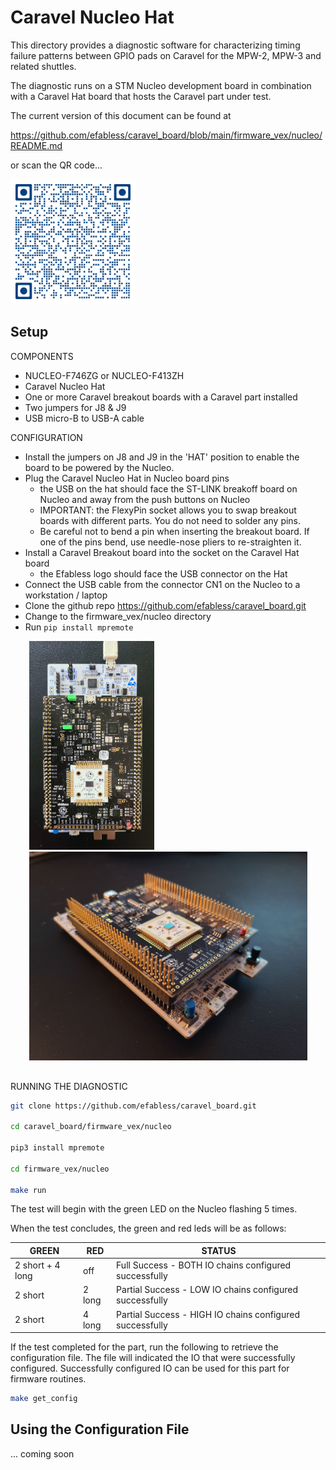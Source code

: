 # Caravel Nucleo Hat

This directory provides a diagnostic software for characterizing timing failure patterns between GPIO pads on Caravel 
for the MPW-2, MPW-3 and related shuttles.

The diagnostic runs on a STM Nucleo development board in combination with a Caravel Hat board that hosts the Caravel 
part under test.

The current version of this document can be found at

https://github.com/efabless/caravel_board/blob/main/firmware_vex/nucleo/README.md

or scan the QR code...

<img src="docs/qr-code.png" alt="qr-code" style="width:200px;"/>

## Setup

COMPONENTS
- NUCLEO-F746ZG or NUCLEO-F413ZH
- Caravel Nucleo Hat
- One or more Caravel breakout boards with a Caravel part installed
- Two jumpers for J8 & J9
- USB micro-B to USB-A cable

CONFIGURATION
- Install the jumpers on J8 and J9 in the 'HAT' position to enable the board to be powered by the Nucleo.
- Plug the Caravel Nucleo Hat in Nucleo board pins 
  - the USB on the hat should face the ST-LINK breakoff board on Nucleo and away from the push buttons on Nucleo
  - IMPORTANT: the FlexyPin socket allows you to swap breakout boards with different parts.  You do not need to solder any pins.
  - Be careful not to bend a pin when inserting the breakout board.  If one of the pins bend, use needle-nose pliers to re-straighten it.
- Install a Caravel Breakout board into the socket on the Caravel Hat board
  - the Efabless logo should face the USB connector on the Hat
- Connect the USB cable from the connector CN1 on the Nucleo to a workstation / laptop
- Clone the github repo https://github.com/efabless/caravel_board.git
- Change to the firmware_vex/nucleo directory
- Run `pip install mpremote`


<div align="left" style="margin-left: 30px; margin-bottom: 30px;"><img src="docs/caravel+nucleo_2.jpg" alt="alt text" width="200"/>
<img src="docs/caravel+nucleo.jpg" alt="alt text" width="445"/></div>


RUNNING THE DIAGNOSTIC

```bash
git clone https://github.com/efabless/caravel_board.git

cd caravel_board/firmware_vex/nucleo

pip3 install mpremote

cd firmware_vex/nucleo

make run
```

The test will begin with the green LED on the Nucleo flashing 5 times.  

When the test concludes, the green and red leds will be as follows:

| GREEN            | RED    | STATUS                                                   |
|------------------|--------|----------------------------------------------------------|
| 2 short + 4 long | off    | Full Success    - BOTH IO chains configured successfully |
| 2 short          | 2 long | Partial Success - LOW IO chains configured successfully  |
| 2 short          | 4 long | Partial Success - HIGH IO chains configured successfully |

If the test completed for the part, run the following to retrieve the configuration file.  The file will indicated the 
IO that were successfully configured.  Successfully configured IO can be used for this part for firmware routines.

```bash
make get_config
```

## Using the Configuration File

... coming soon